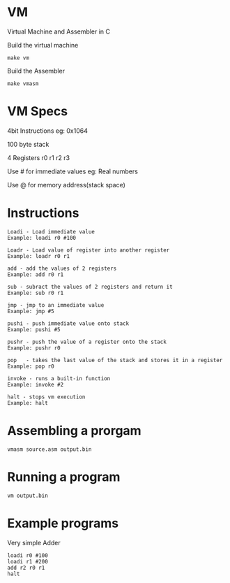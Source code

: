 # VM
Virtual Machine and Assembler in C

Build the virtual machine
```
make vm
```
Build the Assembler
```
make vmasm
```

# VM Specs
4bit Instructions eg: 0x1064

100 byte stack

4 Registers r0 r1 r2 r3

Use # for immediate values eg: Real numbers

Use @ for memory address(stack space)

# Instructions
```
Loadi - Load immediate value
Example: loadi r0 #100

Loadr - Load value of register into another register
Example: loadr r0 r1

add - add the values of 2 registers
Example: add r0 r1

sub - subract the values of 2 registers and return it
Example: sub r0 r1

jmp - jmp to an immediate value
Example: jmp #5

pushi - push immediate value onto stack
Example: pushi #5

pushr - push the value of a register onto the stack
Example: pushr r0

pop   - takes the last value of the stack and stores it in a register
Example: pop r0

invoke - runs a built-in function
Example: invoke #2

halt - stops vm execution
Example: halt
```

# Assembling a prorgam
```
vmasm source.asm output.bin
```
# Running a program
```
vm output.bin
```
# Example programs
Very simple Adder
```
loadi r0 #100
loadi r1 #200
add r2 r0 r1
halt
```
